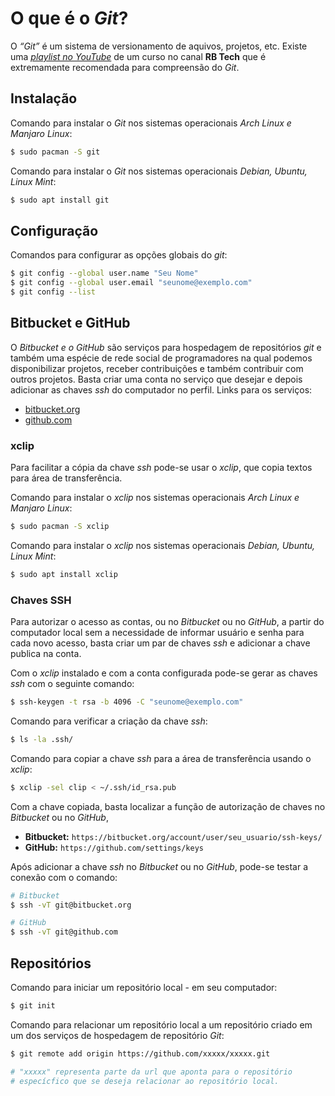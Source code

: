 O que é o _Git_?
================

O _“Git”_ é um sistema de versionamento de aquivos, projetos, etc.
Existe uma [_playlist no YouTube_](https://youtu.be/WVLhm1AMeYE?list=PLInBAd9OZCzzHBJjLFZzRl6DgUmOeG3H0) de um curso no canal **RB Tech** que é extremamente recomendada para compreensão do _Git_.

## Instalação

Comando para instalar o _Git_ nos sistemas operacionais _Arch Linux e Manjaro Linux_:

``` sh
$ sudo pacman -S git
```

Comando para instalar o _Git_ nos sistemas operacionais _Debian, Ubuntu, Linux Mint_:

``` sh
$ sudo apt install git
```

## Configuração

Comandos para configurar as opções globais do _git_:

``` sh
$ git config --global user.name "Seu Nome"
$ git config --global user.email "seunome@exemplo.com"
$ git config --list
```

## Bitbucket e GitHub

O _Bitbucket e o GitHub_ são serviços para hospedagem de repositórios _git_ e também uma espécie de rede social de programadores na qual podemos disponibilizar projetos, receber contribuições e também contribuir com outros projetos.
Basta criar uma conta no serviço que desejar e depois adicionar as chaves _ssh_ do computador no perfil.
Links para os serviços:

+ [bitbucket.org](http://bitbucket.org)
+ [github.com](http://github.com)

### xclip

Para facilitar a cópia da chave _ssh_ pode-se usar o _xclip_, que copia textos para área de transferência.

Comando para instalar o _xclip_ nos sistemas operacionais _Arch Linux e Manjaro Linux_:

``` sh
$ sudo pacman -S xclip
```

Comando para instalar o _xclip_ nos sistemas operacionais _Debian, Ubuntu, Linux Mint_:

``` sh
$ sudo apt install xclip
```

### Chaves SSH

Para autorizar o acesso as contas, ou no _Bitbucket_ ou no _GitHub_, a partir do
computador local sem a necessidade de informar usuário e senha para cada novo
acesso, basta criar um par de chaves _ssh_ e adicionar a chave publica na conta.

Com o _xclip_ instalado e com a conta configurada pode-se gerar as chaves _ssh_ com o seguinte comando:

``` sh
$ ssh-keygen -t rsa -b 4096 -C "seunome@exemplo.com"
```

Comando para verificar a criação da chave _ssh_:

``` sh
$ ls -la .ssh/
```

Comando para copiar a chave _ssh_ para a área de transferência usando o _xclip_:

``` sh
$ xclip -sel clip < ~/.ssh/id_rsa.pub
```

Com a chave copiada, basta localizar a função de autorização de chaves no _Bitbucket_ ou no _GitHub_,

+ **Bitbucket:** `https://bitbucket.org/account/user/seu_usuario/ssh-keys/`
+ **GitHub:** `https://github.com/settings/keys`

Após adicionar a chave _ssh_ no _Bitbucket_ ou no _GitHub_, pode-se testar a conexão com o comando:

``` sh
# Bitbucket
$ ssh -vT git@bitbucket.org

# GitHub
$ ssh -vT git@github.com
```
## Repositórios

Comando para iniciar um repositório local - em seu computador:

``` sh
$ git init
```

Comando para relacionar um repositório local a um repositório criado em um dos serviços de hospedagem de repositório _Git_:

``` sh
$ git remote add origin https://github.com/xxxxx/xxxxx.git

# "xxxxx" representa parte da url que aponta para o repositório
# especícfico que se deseja relacionar ao repositório local.
```
